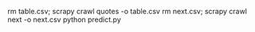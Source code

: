rm table.csv; scrapy crawl quotes -o table.csv
rm next.csv; scrapy crawl next -o next.csv
python predict.py

